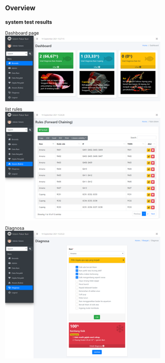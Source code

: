## Overview

### system test results

Dashboard page
![Dashboard](https://github.com/annurkhozin/sistem-pakar-penyakit-ikan/blob/master/screenshot/dashboard.png?raw=true)

list rules
![Rules](https://github.com/annurkhozin/sistem-pakar-penyakit-ikan/blob/master/screenshot/rules.png?raw=true)

Diagnosa
![Diagnosa](https://github.com/annurkhozin/sistem-pakar-penyakit-ikan/blob/master/screenshot/diagnosa.png?raw=true)
